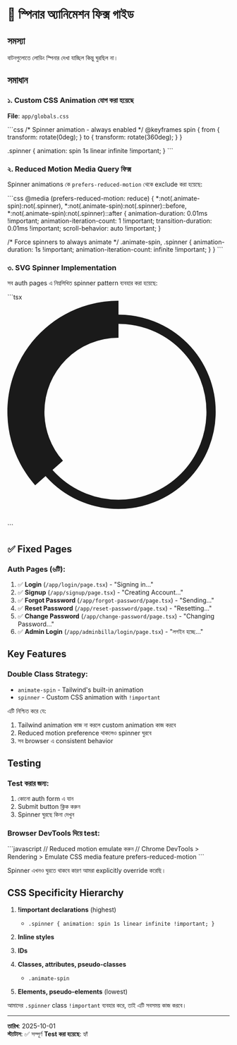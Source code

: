 # 🔄 স্পিনার অ্যানিমেশন ফিক্স গাইড

## সমস্যা
বাটনগুলোতে লোডিং স্পিনার দেখা যাচ্ছিল কিন্তু ঘুরছিল না।

## সমাধান

### ১. Custom CSS Animation যোগ করা হয়েছে
**File**: `app/globals.css`

\`\`\`css
/* Spinner animation - always enabled */
@keyframes spin {
  from {
    transform: rotate(0deg);
  }
  to {
    transform: rotate(360deg);
  }
}

.spinner {
  animation: spin 1s linear infinite !important;
}
\`\`\`

### ২. Reduced Motion Media Query ফিক্স
Spinner animations কে `prefers-reduced-motion` থেকে exclude করা হয়েছে:

\`\`\`css
@media (prefers-reduced-motion: reduce) {
  *:not(.animate-spin):not(.spinner),
  *:not(.animate-spin):not(.spinner)::before,
  *:not(.animate-spin):not(.spinner)::after {
    animation-duration: 0.01ms !important;
    animation-iteration-count: 1 !important;
    transition-duration: 0.01ms !important;
    scroll-behavior: auto !important;
  }

  /* Force spinners to always animate */
  .animate-spin,
  .spinner {
    animation-duration: 1s !important;
    animation-iteration-count: infinite !important;
  }
}
\`\`\`

### ৩. SVG Spinner Implementation
সব auth pages এ নিম্নলিখিত spinner pattern ব্যবহার করা হয়েছে:

\`\`\`tsx
<svg className="animate-spin spinner h-5 w-5 text-white" xmlns="http://www.w3.org/2000/svg" fill="none" viewBox="0 0 24 24">
  <circle className="opacity-25" cx="12" cy="12" r="10" stroke="currentColor" strokeWidth="4"></circle>
  <path className="opacity-75" fill="currentColor" d="M4 12a8 8 0 018-8V0C5.373 0 0 5.373 0 12h4zm2 5.291A7.962 7.962 0 014 12H0c0 3.042 1.135 5.824 3 7.938l3-2.647z"></path>
</svg>
\`\`\`

## ✅ Fixed Pages

### Auth Pages (৬টি):
1. ✅ **Login** (`/app/login/page.tsx`) - "Signing in..."
2. ✅ **Signup** (`/app/signup/page.tsx`) - "Creating Account..."
3. ✅ **Forgot Password** (`/app/forgot-password/page.tsx`) - "Sending..."
4. ✅ **Reset Password** (`/app/reset-password/page.tsx`) - "Resetting..."
5. ✅ **Change Password** (`/app/change-password/page.tsx`) - "Changing Password..."
6. ✅ **Admin Login** (`/app/adminbilla/login/page.tsx`) - "লগইন হচ্ছে..."

## Key Features

### Double Class Strategy:
- `animate-spin` - Tailwind's built-in animation
- `spinner` - Custom CSS animation with `!important`

এটি নিশ্চিত করে যে:
1. Tailwind animation কাজ না করলে custom animation কাজ করবে
2. Reduced motion preference থাকলেও spinner ঘুরবে
3. সব browser এ consistent behavior

## Testing

### Test করার জন্য:
1. কোনো auth form এ যান
2. Submit button ক্লিক করুন
3. Spinner ঘুরছে কিনা দেখুন

### Browser DevTools দিয়ে test:
\`\`\`javascript
// Reduced motion emulate করুন
// Chrome DevTools > Rendering > Emulate CSS media feature prefers-reduced-motion
\`\`\`

Spinner এখনও ঘুরতে থাকবে কারণ আমরা explicitly override করেছি।

## CSS Specificity Hierarchy

1. **!important declarations** (highest)
   - `.spinner { animation: spin 1s linear infinite !important; }`

2. **Inline styles**

3. **IDs**

4. **Classes, attributes, pseudo-classes**
   - `.animate-spin`

5. **Elements, pseudo-elements** (lowest)

আমাদের `.spinner` class `!important` ব্যবহার করে, তাই এটি সবসময় কাজ করবে।

---

**তারিখ**: 2025-10-01  
**স্ট্যাটাস**: ✅ সম্পূর্ণ
**Test করা হয়েছে**: হ্যাঁ
